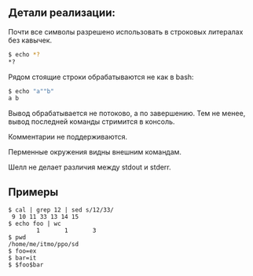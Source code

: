## Детали реализации:

Почти все символы разрешено использовать в строковых литералах без кавычек.

```bash
$ echo *?
*?
```

Рядом стоящие строки обрабатываются не как в bash:

```bash
$ echo "a""b"
a b
```

Вывод обрабатывается не потоково, а по завершению. Тем не менее, вывод последней команды стримится в консоль.

Комментарии не поддерживаются.

Перменные окружения видны внешним командам.

Шелл не делает различия между stdout и stderr.

## Примеры

```
$ cal | grep 12 | sed s/12/33/
 9 10 11 33 13 14 15
$ echo foo | wc
        1       1       3
$ pwd
/home/me/itmo/ppo/sd
$ foo=ex
$ bar=it
$ $foo$bar
```

